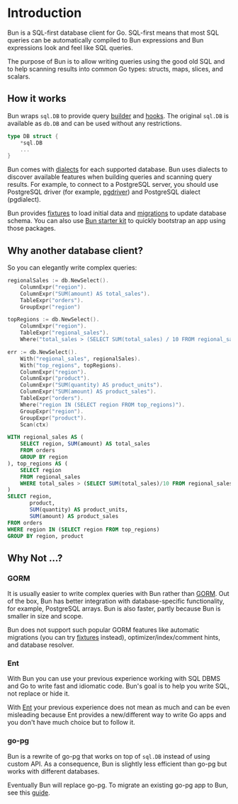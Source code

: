 # Introduction

Bun is a SQL-first database client for Go. SQL-first means that most SQL queries can be
automatically compiled to Bun expressions and Bun expressions look and feel like SQL queries.

The purpose of Bun is to allow writing queries using the good old SQL and to help scanning results
into common Go types: structs, maps, slices, and scalars.

## How it works

Bun wraps `sql.DB` to provide query [builder](queries.md) and [hooks](hooks.md). The original
`sql.DB` is available as `db.DB` and can be used without any restrictions.

```go
type DB struct {
	*sql.DB
    ...
}
```

Bun comes with [dialects](drivers.md) for each supported database. Bun uses dialects to discover
available features when building queries and scanning query results. For example, to connect to a
PostgreSQL server, you should use PostgreSQL driver (for example,
[pgdriver](https://github.com/uptrace/bun/tree/master/driver/pgdriver)) and PostgreSQL dialect
(pgdialect).

Bun provides [fixtures](fixtures.md) to load initial data and [migrations](migrations.md) to update
database schema. You can also use [Bun starter kit](starter-kit.md) to quickly bootstrap an app
using those packages.

## Why another database client?

So you can elegantly write complex queries:

```go
regionalSales := db.NewSelect().
	ColumnExpr("region").
	ColumnExpr("SUM(amount) AS total_sales").
	TableExpr("orders").
	GroupExpr("region")

topRegions := db.NewSelect().
	ColumnExpr("region").
	TableExpr("regional_sales").
	Where("total_sales > (SELECT SUM(total_sales) / 10 FROM regional_sales)")

err := db.NewSelect().
	With("regional_sales", regionalSales).
	With("top_regions", topRegions).
	ColumnExpr("region").
	ColumnExpr("product").
	ColumnExpr("SUM(quantity) AS product_units").
	ColumnExpr("SUM(amount) AS product_sales").
	TableExpr("orders").
	Where("region IN (SELECT region FROM top_regions)").
	GroupExpr("region").
	GroupExpr("product").
	Scan(ctx)
```

```sql
WITH regional_sales AS (
    SELECT region, SUM(amount) AS total_sales
    FROM orders
    GROUP BY region
), top_regions AS (
    SELECT region
    FROM regional_sales
    WHERE total_sales > (SELECT SUM(total_sales)/10 FROM regional_sales)
)
SELECT region,
       product,
       SUM(quantity) AS product_units,
       SUM(amount) AS product_sales
FROM orders
WHERE region IN (SELECT region FROM top_regions)
GROUP BY region, product
```

## Why Not ...?

### GORM

It is usually easier to write complex queries with Bun rather than [GORM](https://gorm.io/). Out of
the box, Bun has better integration with database-specific functionality, for example, PostgreSQL
arrays. Bun is also faster, partly because Bun is smaller in size and scope.

Bun does not support such popular GORM features like automatic migrations (you can try
[fixtures](fixtures.md) instead), optimizer/index/comment hints, and database resolver.

### Ent

With Bun you can use your previous experience working with SQL DBMS and Go to write fast and
idiomatic code. Bun's goal is to help you write SQL, not replace or hide it.

With [Ent](https://entgo.io/) your previous experience does not mean as much and can be even
misleading because Ent provides a new/different way to write Go apps and you don't have much choice
but to follow it.

### go-pg

Bun is a rewrite of go-pg that works on top of `sql.DB` instead of using custom API. As a
consequence, Bun is slightly less efficient than go-pg but works with different databases.

Eventually Bun will replace go-pg. To migrate an existing go-pg app to Bun, see this
[guide](pg-migration.md).

